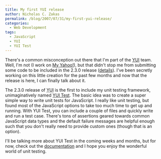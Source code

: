 ```yaml
---
title: My first YUI release
author: Nicholas C. Zakas
permalink: /blog/2007/07/31/my-first-yui-release/
categories:
  - Web Development
tags:
  - JavaScript
  - YUI
  - YUI Test
---
```

There's a common misconception out there that I'm part of the <a title="Yahoo! User Interface Library" rel="external" href="http://developer.yahoo.com/yui">YUI</a> team. Well, I'm not (I work on <a title="My Yahoo!" rel="external" href="http://my.yahoo.com">My Yahoo!</a>), but that didn't stop me from submitting some code to be included in the 2.3.0 release (<a title="YUI 2.3.0 released" rel="external" href="http://yuiblog.com/blog/2007/07/31/yui-2-3-0-released/">details</a>). I've been secretly working on this little creation for the past few months and now that the release is here, I can finally talk about it.

The 2.3.0 release of <acronym title="Yahoo! User Interface">YUI</acronym> is the first to include my unit testing framework, unimaginatively named <a title="YUI Test Utility" rel="external" href="http://developer.yahoo.com/yui/yuitest/">YUI Test</a>. The basic idea was to create a super simple way to write unit tests for JavaScript. I really like unit testing, but found most of the JavaScript options to take too much time to get up and running. With YUI Test, you can include a couple of files and quickly write and run a test case. There's tons of assertions geared towards common JavaScript data types and the default failure messages are helpful enough such that you don't really need to provide custom ones (though that is an option).

I'll be talking more about YUI Test in the coming weeks and months, but for now, check out the <a title="YUI Test Utility" rel="external" href="http://developer.yahoo.com/yui/yuitest/">documentation</a> and I hope you enjoy the wonderful world of unit testing.
